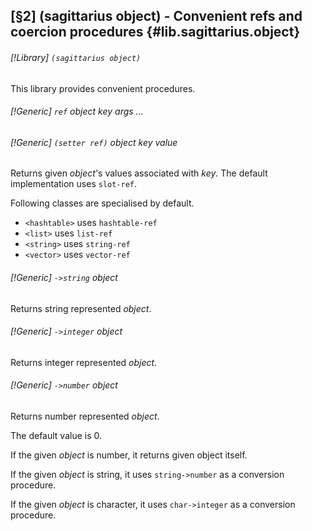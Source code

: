 [§2] (sagittarius object) - Convenient refs and coercion procedures {#lib.sagittarius.object}
-------------

###### [!Library] `(sagittarius object)` 

This library provides convenient procedures.


###### [!Generic] `ref`  _object_ _key_ _args_ _..._
###### [!Generic] `(setter ref)`  _object_ _key_ _value_

Returns given _object_'s values associated with _key_. The default
implementation uses `slot-ref`.

Following classes are specialised by default.

- `<hashtable>` uses `hashtable-ref`
- `<list>` uses `list-ref`
- `<string>` uses `string-ref`
- `<vector>` uses `vector-ref`



###### [!Generic] `->string`  _object_

Returns string represented _object_.

###### [!Generic] `->integer`  _object_

Returns integer represented _object_.

###### [!Generic] `->number`  _object_

Returns number represented _object_.

The default value is 0.

If the given _object_ is number, it returns given object itself. 

If the given _object_ is string, it uses `string->number` as a
conversion procedure.

If the given _object_ is character, it uses `char->integer` as a
conversion procedure.


